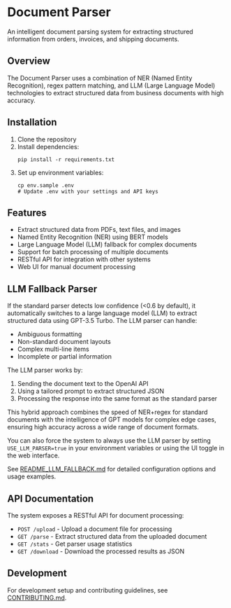 # Document Parser

An intelligent document parsing system for extracting structured information from orders, invoices, and shipping documents.

## Overview

The Document Parser uses a combination of NER (Named Entity Recognition), regex pattern matching, and LLM (Large Language Model) technologies to extract structured data from business documents with high accuracy.

## Installation

1. Clone the repository
2. Install dependencies:
   ```
   pip install -r requirements.txt
   ```
3. Set up environment variables:
   ```
   cp env.sample .env
   # Update .env with your settings and API keys
   ```

## Features

- Extract structured data from PDFs, text files, and images
- Named Entity Recognition (NER) using BERT models
- Large Language Model (LLM) fallback for complex documents
- Support for batch processing of multiple documents
- RESTful API for integration with other systems
- Web UI for manual document processing

## LLM Fallback Parser

If the standard parser detects low confidence (<0.6 by default), it automatically switches to a large language model (LLM) to extract structured data using GPT-3.5 Turbo. The LLM parser can handle:

- Ambiguous formatting
- Non-standard document layouts
- Complex multi-line items
- Incomplete or partial information

The LLM parser works by:
1. Sending the document text to the OpenAI API
2. Using a tailored prompt to extract structured JSON
3. Processing the response into the same format as the standard parser

This hybrid approach combines the speed of NER+regex for standard documents with the intelligence of GPT models for complex edge cases, ensuring high accuracy across a wide range of document formats.

You can also force the system to always use the LLM parser by setting `USE_LLM_PARSER=true` in your environment variables or using the UI toggle in the web interface.

See [README_LLM_FALLBACK.md](./README_LLM_FALLBACK.md) for detailed configuration options and usage examples.

## API Documentation

The system exposes a RESTful API for document processing:

- `POST /upload` - Upload a document file for processing
- `GET /parse` - Extract structured data from the uploaded document
- `GET /stats` - Get parser usage statistics
- `GET /download` - Download the processed results as JSON

## Development

For development setup and contributing guidelines, see [CONTRIBUTING.md](./CONTRIBUTING.md). 